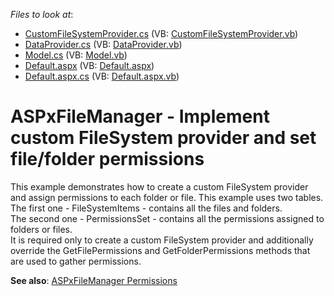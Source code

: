 <!-- default file list -->
*Files to look at*:

* [CustomFileSystemProvider.cs](./CS/App_Code/CustomFileSystemProvider.cs) (VB: [CustomFileSystemProvider.vb](./VB/App_Code/CustomFileSystemProvider.vb))
* [DataProvider.cs](./CS/App_Code/DataProvider.cs) (VB: [DataProvider.vb](./VB/App_Code/DataProvider.vb))
* [Model.cs](./CS/App_Code/Model.cs) (VB: [Model.vb](./VB/App_Code/Model.vb))
* [Default.aspx](./CS/Default.aspx) (VB: [Default.aspx](./VB/Default.aspx))
* [Default.aspx.cs](./CS/Default.aspx.cs) (VB: [Default.aspx.vb](./VB/Default.aspx.vb))
<!-- default file list end -->
# ASPxFileManager - Implement custom FileSystem provider and set file/folder permissions


<p>This example demonstrates how to create a custom FileSystem provider and assign permissions to each folder or file. This example uses two tables. <br>The first one - FileSystemItems - contains all the files and folders.<br>The second one - PermissionsSet - contains all the permissions assigned to folders or files.<br>It is required only to create a custom FileSystem provider and additionally override the GetFilePermissions and GetFolderPermissions methods that are used to gather permissions.</p>
<p><strong>See also</strong>: <a href="http://help.devexpress.com/#AspNet/CustomDocument119543">ASPxFileManager Permissions</a></p>

<br/>


